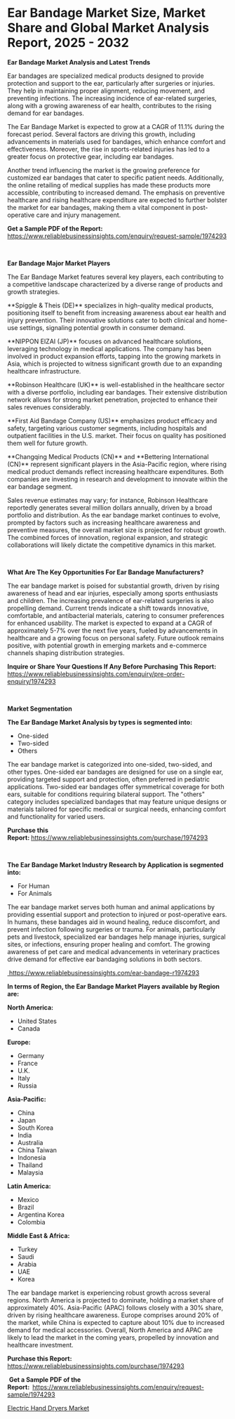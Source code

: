 <p><h1>Ear Bandage Market Size, Market Share and Global Market Analysis Report, 2025 - 2032</h1></p><p><strong>Ear Bandage Market Analysis and Latest Trends</strong></p>
<p><p>Ear bandages are specialized medical products designed to provide protection and support to the ear, particularly after surgeries or injuries. They help in maintaining proper alignment, reducing movement, and preventing infections. The increasing incidence of ear-related surgeries, along with a growing awareness of ear health, contributes to the rising demand for ear bandages.</p><p>The Ear Bandage Market is expected to grow at a CAGR of 11.1% during the forecast period. Several factors are driving this growth, including advancements in materials used for bandages, which enhance comfort and effectiveness. Moreover, the rise in sports-related injuries has led to a greater focus on protective gear, including ear bandages. </p><p>Another trend influencing the market is the growing preference for customized ear bandages that cater to specific patient needs. Additionally, the online retailing of medical supplies has made these products more accessible, contributing to increased demand. The emphasis on preventive healthcare and rising healthcare expenditure are expected to further bolster the market for ear bandages, making them a vital component in post-operative care and injury management.</p></p>
<p><strong>Get a Sample PDF of the Report:&nbsp;</strong> <a href="https://www.reliablebusinessinsights.com/enquiry/request-sample/1974293?utm_campaign=2214&utm_medium=2&utm_source=Github&utm_content=ia&utm_term=09022025&utm_id=ear-bandage">https://www.reliablebusinessinsights.com/enquiry/request-sample/1974293</a></p>
<p>&nbsp;</p>
<p><strong>Ear Bandage Major Market Players</strong></p>
<p><p>The Ear Bandage Market features several key players, each contributing to a competitive landscape characterized by a diverse range of products and growth strategies.</p><p>**Spiggle & Theis (DE)** specializes in high-quality medical products, positioning itself to benefit from increasing awareness about ear health and injury prevention. Their innovative solutions cater to both clinical and home-use settings, signaling potential growth in consumer demand.</p><p>**NIPPON EIZAI (JP)** focuses on advanced healthcare solutions, leveraging technology in medical applications. The company has been involved in product expansion efforts, tapping into the growing markets in Asia, which is projected to witness significant growth due to an expanding healthcare infrastructure.</p><p>**Robinson Healthcare (UK)** is well-established in the healthcare sector with a diverse portfolio, including ear bandages. Their extensive distribution network allows for strong market penetration, projected to enhance their sales revenues considerably.</p><p>**First Aid Bandage Company (US)** emphasizes product efficacy and safety, targeting various customer segments, including hospitals and outpatient facilities in the U.S. market. Their focus on quality has positioned them well for future growth.</p><p>**Changqing Medical Products (CN)** and **Bettering International (CN)** represent significant players in the Asia-Pacific region, where rising medical product demands reflect increasing healthcare expenditures. Both companies are investing in research and development to innovate within the ear bandage segment.</p><p>Sales revenue estimates may vary; for instance, Robinson Healthcare reportedly generates several million dollars annually, driven by a broad portfolio and distribution. As the ear bandage market continues to evolve, prompted by factors such as increasing healthcare awareness and preventive measures, the overall market size is projected for robust growth. The combined forces of innovation, regional expansion, and strategic collaborations will likely dictate the competitive dynamics in this market.</p></p>
<p>&nbsp;</p>
<p><strong>What Are The Key Opportunities For Ear Bandage Manufacturers?</strong></p>
<p><p>The ear bandage market is poised for substantial growth, driven by rising awareness of head and ear injuries, especially among sports enthusiasts and children. The increasing prevalence of ear-related surgeries is also propelling demand. Current trends indicate a shift towards innovative, comfortable, and antibacterial materials, catering to consumer preferences for enhanced usability. The market is expected to expand at a CAGR of approximately 5-7% over the next five years, fueled by advancements in healthcare and a growing focus on personal safety. Future outlook remains positive, with potential growth in emerging markets and e-commerce channels shaping distribution strategies.</p></p>
<p><strong>Inquire or Share Your Questions If Any Before Purchasing This Report:</strong> <a href="https://www.reliablebusinessinsights.com/enquiry/pre-order-enquiry/1974293?utm_campaign=2214&utm_medium=2&utm_source=Github&utm_content=ia&utm_term=09022025&utm_id=ear-bandage">https://www.reliablebusinessinsights.com/enquiry/pre-order-enquiry/1974293</a></p>
<p>&nbsp;</p>
<p><strong>Market Segmentation</strong></p>
<p><strong>The Ear Bandage Market Analysis by types is segmented into:</strong></p>
<p><ul><li>One-sided</li><li>Two-sided</li><li>Others</li></ul></p>
<p><p>The ear bandage market is categorized into one-sided, two-sided, and other types. One-sided ear bandages are designed for use on a single ear, providing targeted support and protection, often preferred in pediatric applications. Two-sided ear bandages offer symmetrical coverage for both ears, suitable for conditions requiring bilateral support. The "others" category includes specialized bandages that may feature unique designs or materials tailored for specific medical or surgical needs, enhancing comfort and functionality for varied users.</p></p>
<p><strong>Purchase this Report:&nbsp;</strong><a href="https://www.reliablebusinessinsights.com/purchase/1974293?utm_campaign=2214&utm_medium=2&utm_source=Github&utm_content=ia&utm_term=09022025&utm_id=ear-bandage">https://www.reliablebusinessinsights.com/purchase/1974293</a></p>
<p>&nbsp;</p>
<p><strong>The Ear Bandage Market Industry Research by Application is segmented into:</strong></p>
<p><ul><li>For Human</li><li>For Animals</li></ul></p>
<p><p>The ear bandage market serves both human and animal applications by providing essential support and protection to injured or post-operative ears. In humans, these bandages aid in wound healing, reduce discomfort, and prevent infection following surgeries or trauma. For animals, particularly pets and livestock, specialized ear bandages help manage injuries, surgical sites, or infections, ensuring proper healing and comfort. The growing awareness of pet care and medical advancements in veterinary practices drive demand for effective ear bandaging solutions in both sectors.</p></p>
<p><a href="https://www.reliablebusinessinsights.com/ear-bandage-r1974293?utm_campaign=2214&utm_medium=2&utm_source=Github&utm_content=ia&utm_term=09022025&utm_id=ear-bandage">&nbsp;https://www.reliablebusinessinsights.com/ear-bandage-r1974293</a></p>
<p><strong>In terms of Region, the Ear Bandage Market Players available by Region are:</strong></p>
<p>
    <p> <strong> North America: </strong>
        <ul>
            <li>United States</li>
            <li>Canada</li>
        </ul>
        </p> 
    <p> <strong> Europe: </strong>
        <ul>
            <li>Germany</li>
            <li>France</li>
            <li>U.K.</li>
            <li>Italy</li>
            <li>Russia</li>
        </ul>
        </p> 
    <p> <strong> Asia-Pacific: </strong>
        <ul>
            <li>China</li>
            <li>Japan</li>
            <li>South Korea</li>
            <li>India</li>
            <li>Australia</li>
            <li>China Taiwan</li>
            <li>Indonesia</li>
            <li>Thailand</li>
            <li>Malaysia</li>
        </ul>
        </p> 
    <p> <strong> Latin America: </strong>
        <ul>
            <li>Mexico</li>
            <li>Brazil</li>
            <li>Argentina Korea</li>
            <li>Colombia</li>
        </ul>
        </p> 
    <p> <strong> Middle East & Africa: </strong>
        <ul>
            <li>Turkey</li>
            <li>Saudi</li>
            <li>Arabia</li>
            <li>UAE</li>
            <li>Korea</li>
        </ul>
    </p>
    </p>
<p><p>The ear bandage market is experiencing robust growth across several regions. North America is projected to dominate, holding a market share of approximately 40%. Asia-Pacific (APAC) follows closely with a 30% share, driven by rising healthcare awareness. Europe comprises around 20% of the market, while China is expected to capture about 10% due to increased demand for medical accessories. Overall, North America and APAC are likely to lead the market in the coming years, propelled by innovation and healthcare investment.</p></p>
<p><strong>Purchase this Report: </strong><a href="https://www.reliablebusinessinsights.com/purchase/1974293?utm_campaign=2214&utm_medium=2&utm_source=Github&utm_content=ia&utm_term=09022025&utm_id=ear-bandage">https://www.reliablebusinessinsights.com/purchase/1974293</a></p>
<p>&nbsp;<strong>Get a Sample PDF of the Report:&nbsp;&nbsp;</strong><a href="https://www.reliablebusinessinsights.com/enquiry/request-sample/1974293?utm_campaign=2214&utm_medium=2&utm_source=Github&utm_content=ia&utm_term=09022025&utm_id=ear-bandage">https://www.reliablebusinessinsights.com/enquiry/request-sample/1974293</a></p>
<p><strong></strong></p>
<p><p><a href="https://github.com/comasnickie/Market-Research-Report-List-1/blob/main/electric-hand-dryers-market.md?utm_campaign=2214&utm_medium=2&utm_source=Github&utm_content=ia&utm_term=09022025&utm_id=ear-bandage">Electric Hand Dryers Market</a></p></p>